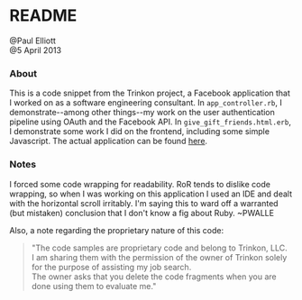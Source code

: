 <h1>README</h1>

<p>@Paul Elliott <br>
@5 April 2013</p>

<h3>About</h3>

<p>This is a code snippet from the Trinkon project, a Facebook application
that I worked on as a software engineering consultant.
In <code>app_controller.rb</code>, I demonstrate--among other things--my work
on the user authentication pipeline using OAuth and the Facebook API.
In <code>give_gift_friends.html.erb</code>, I demonstrate some work I did on the frontend,
including some simple Javascript.
The actual application can be found <a href="http://apps.facebook.com/Trinkon/">here</a>.</p>

<h3>Notes</h3>

<p>I forced some code wrapping for readability. RoR tends to dislike code wrapping,
so when I was working on this application I used an IDE and dealt with the
horizontal scroll irritably. I'm saying this to ward off a warranted (but mistaken)
conclusion that I don't know a fig about Ruby. ~PWALLE</p>

<p>Also, a note regarding the proprietary nature of this code: </p>

<blockquote>
  <p>"The code samples are proprietary code and belong to Trinkon, LLC. <br>
     I am sharing them with the permission of the owner of Trinkon 
     solely for the purpose of assisting my job search. <br>
     The owner asks that you delete the code fragments
     when you are done using them to evaluate me."</p>
</blockquote>
